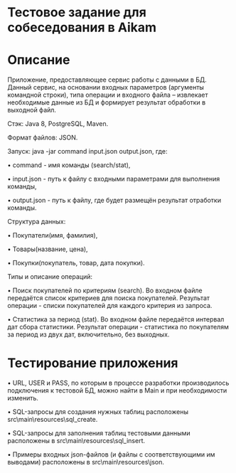 # Тестовое задание для собеседования в Aikam

# Описание

Приложение, предоставляющее сервис работы с данными в БД. Данный сервис, на основании входных параметров (аргументы командной строки), типа операции и входного файла – извлекает необходимые данные из БД и формирует результат обработки в выходной файл.

Стэк: Java 8, PostgreSQL, Maven.

Формат файлов: JSON.

Запуск: java -jar command input.json output.json, где:

• command - имя команды (search/stat),

• input.json - путь к файлу с входными параметрами для выполнения команды,

• output.json - путь к файлу, где будет размещён результат отработки команды.

Структура данных:

• Покупатели(имя, фамилия),

• Товары(название, цена),

• Покупки(покупатель, товар, дата покупки).

Типы и описание операций:

• Поиск покупателей по критериям (search). Во входном файле передаётся список критериев для поиска покупателей. Результат операции - списки покупателей для каждого критерия из запроса.

• Статистика за период (stat). Во входном файле передаётся интервал дат сбора статистики. Результат операции - статистика по покупателям за период из двух дат, включительно, без выходных.

# Тестирование приложения

• URL, USER и PASS, по которым в процессе разработки производилось подключения к тестовой БД, можно найти в Main и при необходимости изменить.

• SQL-запросы для создания нужных таблиц расположены src\main\resources\sql_create.

• SQL-запросы для заполнения таблиц тестовыми данными расположены в src\main\resources\sql_insert.

• Примеры входных json-файлов (и файлы с соответствующими им выводами) расположены в src\main\resources\json.